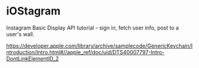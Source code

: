 # iOStagram
Instagram Basic Display API tutorial - sign in, fetch user info, post to a user's wall.


https://developer.apple.com/library/archive/samplecode/GenericKeychain/Introduction/Intro.html#//apple_ref/doc/uid/DTS40007797-Intro-DontLinkElementID_2